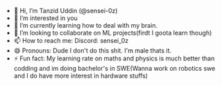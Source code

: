 - 👋 Hi, I’m Tanzid Uddin (@sensei-0z)
- 👀 I’m interested in you
- 🌱 I’m currently learning how to deal with my brain.
- 💞️ I’m looking to collaborate on ML projects(firdt I goota learn though)
- 📫 How to reach me: Discord: sensei_0z
- 😄 Pronouns: Dude I don't do this shit. I'm male thats it.
- ⚡ Fun fact: My learning rate on maths and physics is much better than codding and im doing bachelor's in SWE(Wanna work on robotics swe and I do have more interest in hardware stuffs)

<!---
sensei-0z/sensei-0z is a ✨ special ✨ repository because its `README.md` (this file) appears on your GitHub profile.
You can click the Preview link to take a look at your changes.
--->
